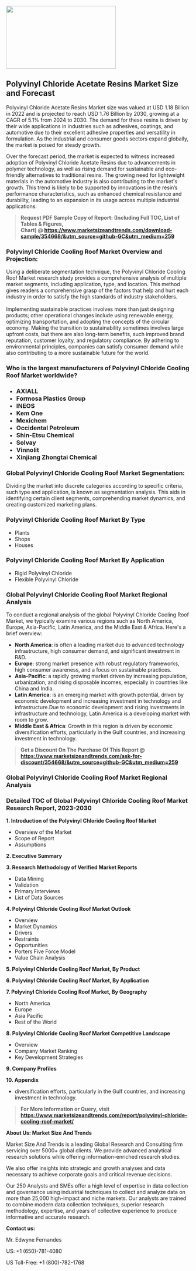 <p><img class="alignnone size-medium wp-image-20088" src="https://ffe5etoiles.com/wp-content/uploads/2024/12/MST1-300x171.png" alt="" width="300" height="171" /></p><h2>Polyvinyl Chloride Acetate Resins Market Size and Forecast</h2><p>Polyvinyl Chloride Acetate Resins Market size was valued at USD 1.18 Billion in 2022 and is projected to reach USD 1.76 Billion by 2030, growing at a CAGR of 5.1% from 2024 to 2030. The demand for these resins is driven by their wide applications in industries such as adhesives, coatings, and automotive due to their excellent adhesive properties and versatility in formulation. As the industrial and consumer goods sectors expand globally, the market is poised for steady growth.</p><p>Over the forecast period, the market is expected to witness increased adoption of Polyvinyl Chloride Acetate Resins due to advancements in polymer technology, as well as rising demand for sustainable and eco-friendly alternatives to traditional resins. The growing need for lightweight materials in the automotive industry is also contributing to the market's growth. This trend is likely to be supported by innovations in the resin’s performance characteristics, such as enhanced chemical resistance and durability, leading to an expansion in its usage across multiple industrial applications.</p></p><blockquote id="" class=""><strong>Request PDF Sample Copy of Report: (Including Full TOC, List of Tables &amp; Figures, Chart)&nbsp;@&nbsp;<strong><a href="https://www.marketsizeandtrends.com/download-sample/354668/&utm_source=github-GC&utm_medium=259" target="_blank">https://www.marketsizeandtrends.com/download-sample/354668/&utm_source=github-GC&utm_medium=259</a></strong></strong></blockquote><h3 id="" class="">Polyvinyl Chloride Cooling Roof Market&nbsp;Overview and Projection:</h3><p id="" class="">Using a deliberate segmentation technique, the Polyvinyl Chloride Cooling Roof Market research study provides a comprehensive analysis of multiple market segments, including application, type, and location. This method gives readers a comprehensive grasp of the factors that help and hurt each industry in order to satisfy the high standards of industry stakeholders. <br /> <br />Implementing sustainable practices involves more than just designing products; other operational changes include using renewable energy, optimizing transportation, and adopting the concepts of the circular economy. Making the transition to sustainability sometimes involves large upfront costs, but there are also long-term benefits, such improved brand reputation, customer loyalty, and regulatory compliance. By adhering to environmental principles, companies can satisfy consumer demand while also contributing to a more sustainable future for the world.</p><h3 id="" class="">Who is the largest manufacturers of&nbsp;Polyvinyl Chloride Cooling Roof Market worldwide?</h3><h3 class=""><p><ul><li>AXIALL </li><li> Formosa Plastics Group </li><li> INEOS </li><li> Kem One </li><li> Mexichem </li><li> Occidental Petroleum </li><li> Shin-Etsu Chemical </li><li> Solvay </li><li> Vinnolit </li><li> Xinjiang Zhongtai Chemical</li></ul></p></h3><h3 id="" class="">Global&nbsp;Polyvinyl Chloride Cooling Roof Market Segmentation:</h3><p id="" class="">Dividing the market into discrete categories according to specific criteria, such type and application, is known as segmentation analysis. This aids in identifying certain client segments, comprehending market dynamics, and creating customized marketing plans.</p><h3 id="" class="">Polyvinyl Chloride Cooling Roof Market&nbsp;By Type</h3><p><p><ul><li>Plants</li><li> Shops</li><li> Houses</p></li></ul></p></p><h3 id="" class="">Polyvinyl Chloride Cooling Roof Market&nbsp;By Application</h3><p class=""><p><ul><li>Rigid Polyvinyl Chloride</li><li> Flexible Polyvinyl Chloride</li></ul></p></p><h3 id="" class="">Global Polyvinyl Chloride Cooling Roof Market Regional Analysis</h3><p id="" class="">To conduct a regional analysis of the global Polyvinyl Chloride Cooling Roof Market, we typically examine various regions such as North America, Europe, Asia-Pacific, Latin America, and the Middle East &amp; Africa. Here's a brief overview:</p><ul><li><strong>North America</strong>: is often a leading market due to advanced technology infrastructure, high consumer demand, and significant investment in R&amp;D.</li><li><strong>Europe</strong>: strong market presence with robust regulatory frameworks, high consumer awareness, and a focus on sustainable practices.</li><li><strong>Asia-Pacific</strong>: a rapidly growing market driven by increasing population, urbanization, and rising disposable incomes, especially in countries like China and India.</li><li><strong>Latin America</strong>: is an emerging market with growth potential, driven by economic development and increasing investment in technology and infrastructure.Due to economic development and rising investments in infrastructure and technology, Latin America is a developing market with room to grow.</li><li><strong>Middle East &amp; Africa</strong>: Growth in this region is driven by economic diversification efforts, particularly in the Gulf countries, and increasing investment in technology.</li></ul><blockquote id="" class=""><strong>Get a Discount On The Purchase Of This Report @ <strong><a href="https://www.marketsizeandtrends.com/ask-for-discount/354668/&utm_source=github-GC&utm_medium=259" target="_blank">https://www.marketsizeandtrends.com/ask-for-discount/354668/&utm_source=github-GC&utm_medium=259</a></strong></strong></blockquote><h3 id="" class="">Global Polyvinyl Chloride Cooling Roof Market Regional Analysis</h3><h3 id="" class="">Detailed TOC of Global Polyvinyl Chloride Cooling Roof Market Research Report, 2023-2030</h3><p id="" class=""><strong>1. Introduction of the Polyvinyl Chloride Cooling Roof Market</strong></p><ul><li>Overview of the Market</li><li>Scope of Report</li><li>Assumptions</li></ul><p id="" class=""><strong>2. Executive Summary</strong></p><p id="" class=""><strong>3. Research Methodology of Verified Market Reports</strong></p><ul><li>Data Mining</li><li>Validation</li><li>Primary Interviews</li><li>List of Data Sources</li></ul><p id="" class=""><strong>4. Polyvinyl Chloride Cooling Roof Market Outlook</strong></p><ul><li>Overview</li><li>Market Dynamics</li><li>Drivers</li><li>Restraints</li><li>Opportunities</li><li>Porters Five Force Model</li><li>Value Chain Analysis</li></ul><p id="" class=""><strong>5. Polyvinyl Chloride Cooling Roof Market, By Product</strong></p><p id="" class=""><strong>6. Polyvinyl Chloride Cooling Roof Market, By Application</strong></p><p id="" class=""><strong>7. Polyvinyl Chloride Cooling Roof Market, By Geography</strong></p><ul><li>North America</li><li>Europe</li><li>Asia Pacific</li><li>Rest of the World</li></ul><p id="" class=""><strong>8. Polyvinyl Chloride Cooling Roof Market Competitive Landscape</strong></p><ul><li>Overview</li><li>Company Market Ranking</li><li>Key Development Strategies</li></ul><p id="" class=""><strong>9. Company Profiles</strong></p><p id="" class=""><strong>10. Appendix</strong></p><ul><li>diversification efforts, particularly in the Gulf countries, and increasing investment in technology.</li></ul><blockquote id="" class=""><strong>For More Information or Query, visit <strong><strong><a href="https://www.marketsizeandtrends.com/report/polyvinyl-chloride-cooling-roof-market/" target="_blank">https://www.marketsizeandtrends.com/report/polyvinyl-chloride-cooling-roof-market/</a></strong></strong></strong></blockquote><p id="" class=""><strong>About Us: Market Size And Trends</strong></p><p id="" class="">Market Size And Trends is a leading Global Research and Consulting firm servicing over 5000+ global clients. We provide advanced analytical research solutions while offering information-enriched research studies.</p><p id="" class="">We also offer insights into strategic and growth analyses and data necessary to achieve corporate goals and critical revenue decisions.</p><p id="" class="">Our 250 Analysts and SMEs offer a high level of expertise in data collection and governance using industrial techniques to collect and analyze data on more than 25,000 high-impact and niche markets. Our analysts are trained to combine modern data collection techniques, superior research methodology, expertise, and years of collective experience to produce informative and accurate research.</p><p id="" class=""><strong>Contact us:</strong></p><p id="" class="">Mr. Edwyne Fernandes</p><p id="" class="">US: +1 (650)-781-4080</p><p id="" class="">US Toll-Free: +1 (800)-782-1768</p>
